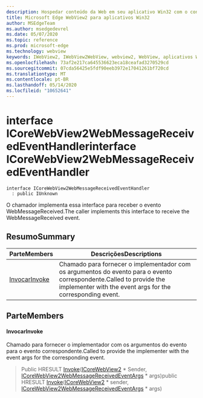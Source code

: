 ```yaml
---
description: Hospedar conteúdo da Web em seu aplicativo Win32 com o controle WebView2 do Microsoft Edge
title: Microsoft Edge WebView2 para aplicativos Win32
author: MSEdgeTeam
ms.author: msedgedevrel
ms.date: 05/07/2020
ms.topic: reference
ms.prod: microsoft-edge
ms.technology: webview
keywords: IWebView2, IWebView2WebView, webview2, WebView, aplicativos Win32, Win32, Edge, ICoreWebView2, ICoreWebView2Controller, controle do navegador, HTML Edge
ms.openlocfilehash: 73af2e217ca645536623eca18ceafad3270529cd
ms.sourcegitcommit: 07cda56425e5fdf90eeb3972e17041261bf720cd
ms.translationtype: MT
ms.contentlocale: pt-BR
ms.lasthandoff: 05/14/2020
ms.locfileid: "10652641"
---
```

# <span data-ttu-id="13a40-104">interface ICoreWebView2WebMessageReceivedEventHandler</span><span class="sxs-lookup"><span data-stu-id="13a40-104">interface ICoreWebView2WebMessageReceivedEventHandler</span></span> 

```
interface ICoreWebView2WebMessageReceivedEventHandler
  : public IUnknown
```

<span data-ttu-id="13a40-105">O chamador implementa essa interface para receber o evento WebMessageReceived.</span><span class="sxs-lookup"><span data-stu-id="13a40-105">The caller implements this interface to receive the WebMessageReceived event.</span></span>

## <span data-ttu-id="13a40-106">Resumo</span><span class="sxs-lookup"><span data-stu-id="13a40-106">Summary</span></span>

 <span data-ttu-id="13a40-107">Parte</span><span class="sxs-lookup"><span data-stu-id="13a40-107">Members</span></span>                        | <span data-ttu-id="13a40-108">Descrições</span><span class="sxs-lookup"><span data-stu-id="13a40-108">Descriptions</span></span>
--------------------------------|---------------------------------------------
[<span data-ttu-id="13a40-109">Invocar</span><span class="sxs-lookup"><span data-stu-id="13a40-109">Invoke</span></span>](#invoke) | <span data-ttu-id="13a40-110">Chamado para fornecer o implementador com os argumentos do evento para o evento correspondente.</span><span class="sxs-lookup"><span data-stu-id="13a40-110">Called to provide the implementer with the event args for the corresponding event.</span></span>

## <span data-ttu-id="13a40-111">Parte</span><span class="sxs-lookup"><span data-stu-id="13a40-111">Members</span></span>

#### <span data-ttu-id="13a40-112">Invocar</span><span class="sxs-lookup"><span data-stu-id="13a40-112">Invoke</span></span> 

<span data-ttu-id="13a40-113">Chamado para fornecer o implementador com os argumentos do evento para o evento correspondente.</span><span class="sxs-lookup"><span data-stu-id="13a40-113">Called to provide the implementer with the event args for the corresponding event.</span></span>

> <span data-ttu-id="13a40-114">Public HRESULT [Invoke](#invoke)([ICoreWebView2](icorewebview2.md) \* Sender, [ICoreWebView2WebMessageReceivedEventArgs](icorewebview2webmessagereceivedeventargs.md) \* args)</span><span class="sxs-lookup"><span data-stu-id="13a40-114">public HRESULT [Invoke](#invoke)([ICoreWebView2](icorewebview2.md) \* sender, [ICoreWebView2WebMessageReceivedEventArgs](icorewebview2webmessagereceivedeventargs.md) \* args)</span></span>

